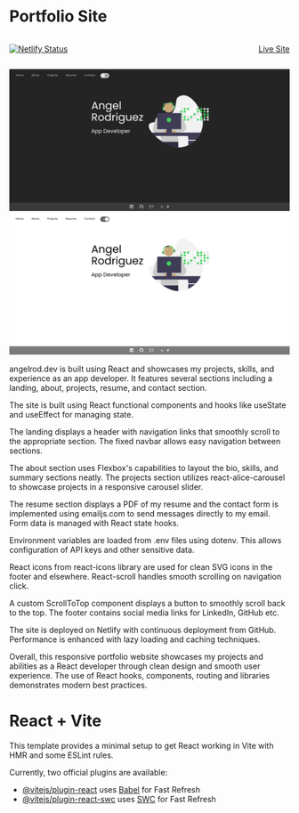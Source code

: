 # Portfolio Site

<div style="display: flex; justify-content: space-between;">
  <div>
  
  [![Netlify Status](https://api.netlify.com/api/v1/badges/956c3c68-b48b-410e-abef-4c540052bd94/deploy-status)](https://app.netlify.com/sites/angelrod/deploys)
  
  </div>
  <div>
  
  <a href="https://angelrod.dev/" target="_blank">Live Site</a>
  
  </div>
</div>

![Homepage image dark](./src/assets/images/portfolio-dark.png 'Screenshot of portfolio homepage default')
![Homepage image light](./src/assets/images/portfolio-light.png 'Screenshot of portfolio homepage light')

angelrod.dev is built using React and showcases my projects, skills, and experience as an app developer. It features several sections including a landing, about, projects, resume, and contact section.

The site is built using React functional components and hooks like useState and useEffect for managing state.

The landing displays a header with navigation links that smoothly scroll to the appropriate section. The fixed navbar allows easy navigation between sections.

The about section uses Flexbox's capabilities to layout the bio, skills, and summary sections neatly. The projects section utilizes react-alice-carousel to showcase projects in a responsive carousel slider.

The resume section displays a PDF of my resume and the contact form is implemented using emailjs.com to send messages directly to my email. Form data is managed with React state hooks.

Environment variables are loaded from .env files using dotenv. This allows configuration of API keys and other sensitive data.

React icons from react-icons library are used for clean SVG icons in the footer and elsewhere. React-scroll handles smooth scrolling on navigation click.

A custom ScrollToTop component displays a button to smoothly scroll back to the top. The footer contains social media links for LinkedIn, GitHub etc.

The site is deployed on Netlify with continuous deployment from GitHub. Performance is enhanced with lazy loading and caching techniques.

Overall, this responsive portfolio website showcases my projects and abilities as a React developer through clean design and smooth user experience. The use of React hooks, components, routing and libraries demonstrates modern best practices.

# React + Vite

This template provides a minimal setup to get React working in Vite with HMR and some ESLint rules.

Currently, two official plugins are available:

- [@vitejs/plugin-react](https://github.com/vitejs/vite-plugin-react/blob/main/packages/plugin-react/README.md) uses [Babel](https://babeljs.io/) for Fast Refresh
- [@vitejs/plugin-react-swc](https://github.com/vitejs/vite-plugin-react-swc) uses [SWC](https://swc.rs/) for Fast Refresh
